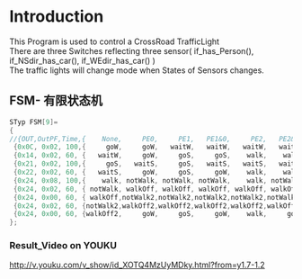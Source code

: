 # Introduction

This Program is used to control a CrossRoad TrafficLight   
There are three Switches reflecting three sensor( if_has_Person(), if_NSdir_has_car(), if_WEdir_has_car() )   
The traffic lights will change mode when States of Sensors changes.    

## FSM- 有限状态机
```C
STyp FSM[9]=  
{     
//{OUT,OutPF,Time,{    None,	 PE0,     PE1,   PE1&0,     PE2,   PE2&0,   PE2&1, PE2&1&0}}
 {0x0C, 0x02, 100,{     goW,     goW,   waitW,   waitW,   waitW,   waitW,   waitW,   waitW}},   //goW  
 {0x14, 0x02, 60, {   waitW,     goW,     goS,     goS,    walk,    walk,     goS,     goS}},   //waitW  
 {0x21, 0x02, 100,{     goS,   waitS,     goS,   waitS,   waitS,   waitS,   waitS,   waitS}},   //goS  
 {0x22, 0x02, 60, {   waitS,     goW,     goS,     goW,    walk,    walk,    walk,    walk}},   //waitS  
 {0x24, 0x08, 100,{    walk, notWalk, notWalk, notWalk,    walk, notWalk, notWalk, notWalk}},   //walk  
 {0x24, 0x02, 60, { notWalk, walkOff, walkOff, walkOff, walkOff, walkOff, walkOff, walkOff}},   //notWalk  
 {0x24, 0x00, 60, { walkOff,notWalk2,notWalk2,notWalk2,notWalk2,notWalk2,notWalk2,notWalk2}},   //walkOff  
 {0x24, 0x02, 60, {notWalk2,walkOff2,walkOff2,walkOff2,walkOff2,walkOff2,walkOff2,walkOff2}},   //notWalk2  
 {0x24, 0x00, 60, {walkOff2,     goW,     goS,     goW,    walk,     goW,     goS,     goW}}    //walkOff2  
};  
```

### Result_Video on YOUKU
http://v.youku.com/v_show/id_XOTQ4MzUyMDky.html?from=y1.7-1.2
